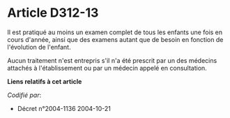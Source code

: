 # Article D312-13

Il est pratiqué au moins un examen complet de tous les enfants une fois en cours d'année, ainsi que des examens autant que de
besoin en fonction de l'évolution de l'enfant.

Aucun traitement n'est entrepris s'il n'a été prescrit par un des médecins attachés à l'établissement ou par un médecin
appelé en consultation.

**Liens relatifs à cet article**

_Codifié par_:

  - Décret n°2004-1136 2004-10-21
